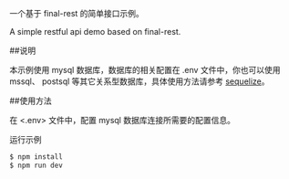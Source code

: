 一个基于 final-rest 的简单接口示例。

A simple restful api demo based on final-rest.

##说明

本示例使用 mysql 数据库，数据库的相关配置在 .env 文件中，你也可以使用 mssql、 postsql 等其它关系型数据库，具体使用方法请参考 [sequelize](http://docs.sequelizejs.com)。

##使用方法

在 <.env> 文件中，配置 mysql 数据库连接所需要的配置信息。

运行示例

```bash
$ npm install
$ npm run dev
```